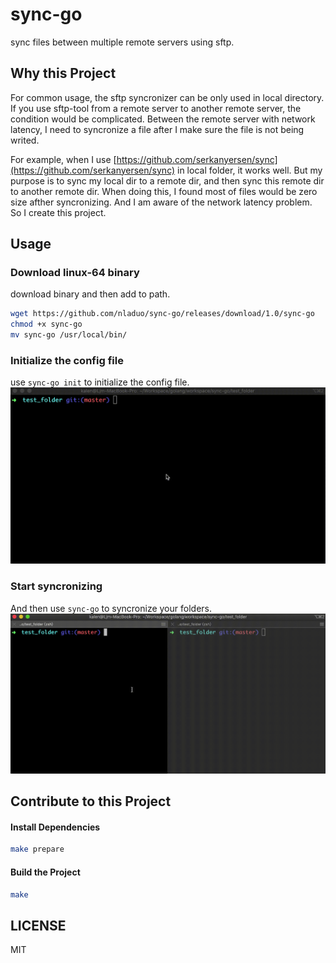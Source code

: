 # sync-go
sync files between multiple remote servers using sftp.

## Why this Project
For common usage, the sftp syncronizer can be only used in local directory. If you use sftp-tool from a remote server to another remote server, the condition would be complicated. Between the remote server with network latency, I need to syncronize a file after I make sure the file is not being writed.

For example, when I use [https://github.com/serkanyersen/sync](https://github.com/serkanyersen/sync) in local folder, it works well. But my purpose is to sync my local dir to a remote dir, and then sync this remote dir to another remote dir. When doing this, I found most of files would be zero size afther syncronizing. And I am aware of the network latency problem. So I create this project.

## Usage
### Download linux-64 binary
download binary and then add to path.
``` bash
wget https://github.com/nladuo/sync-go/releases/download/1.0/sync-go
chmod +x sync-go
mv sync-go /usr/local/bin/
```

### Initialize the config file
use `sync-go init` to initialize the config file.
![](screenshot1.gif)

### Start syncronizing
And then use `sync-go` to syncronize your folders.
![](screenshot2.gif)

## Contribute to this Project
#### Install Dependencies
``` bash
make prepare
```

#### Build the Project
``` bash
make
```

## LICENSE
MIT
